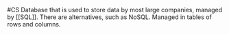 #CS 
Database that is used to store data by most large companies, managed by [[SQL]]. There are alternatives, such as NoSQL. Managed in tables of rows and columns.